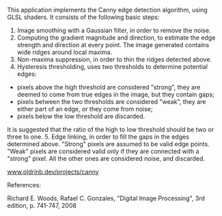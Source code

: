 This application implements the Canny edge detection algorithm, using GLSL
shaders. It consists of the following basic steps:
1. Image smoothing with a Gaussian filter, in order to remove the noise.
2. Computing the gradient magnitude and direction, to estimate the edge
strength and direction at every point. The image generated contains wide
ridges around local maxima.
3. Non-maxima suppression, in order to thin the ridges detected above.
4. Hysteresis thresholding, uses two thresholds to determine potential edges:
- pixels above the high threshold are considered "strong", they are deemed
to come from true edges in the image, but they contain gaps;
- pixels between the two thresholds are considered "weak", they are either part
of an edge, or they come from noise;
- pixels below the low threshold are discarded.

It is suggested that the ratio of the high to low threshold should be two
or three to one.
5. Edge linking, in order to fill the gaps in the edges determined above.
"Strong" pixels are assumed to be valid edge points. "Weak" pixels are
considered valid only if they are connected with a "strong" pixel. All the
other ones are considered noise, and discarded.

www.oldrinb.dev/projects/canny

References:

Richard E. Woods, Rafael C. Gonzales, "Digital Image Processing", 3rd edition,
p. 741-747, 2008
